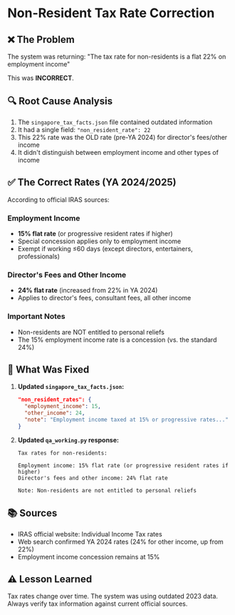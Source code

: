 # Non-Resident Tax Rate Correction

## ❌ The Problem
The system was returning: "The tax rate for non-residents is a flat 22% on employment income"

This was **INCORRECT**.

## 🔍 Root Cause Analysis
1. The `singapore_tax_facts.json` file contained outdated information
2. It had a single field: `"non_resident_rate": 22`
3. This 22% rate was the OLD rate (pre-YA 2024) for director's fees/other income
4. It didn't distinguish between employment income and other types of income

## ✅ The Correct Rates (YA 2024/2025)

According to official IRAS sources:

### Employment Income
- **15% flat rate** (or progressive resident rates if higher)
- Special concession applies only to employment income
- Exempt if working ≤60 days (except directors, entertainers, professionals)

### Director's Fees and Other Income
- **24% flat rate** (increased from 22% in YA 2024)
- Applies to director's fees, consultant fees, all other income

### Important Notes
- Non-residents are NOT entitled to personal reliefs
- The 15% employment income rate is a concession (vs. the standard 24%)

## 🔧 What Was Fixed

1. **Updated `singapore_tax_facts.json`:**
   ```json
   "non_resident_rates": {
     "employment_income": 15,
     "other_income": 24,
     "note": "Employment income taxed at 15% or progressive rates..."
   }
   ```

2. **Updated `qa_working.py` response:**
   ```
   Tax rates for non-residents:
   
   Employment income: 15% flat rate (or progressive resident rates if higher)
   Director's fees and other income: 24% flat rate
   
   Note: Non-residents are not entitled to personal reliefs
   ```

## 📚 Sources
- IRAS official website: Individual Income Tax rates
- Web search confirmed YA 2024 rates (24% for other income, up from 22%)
- Employment income concession remains at 15%

## ⚠️ Lesson Learned
Tax rates change over time. The system was using outdated 2023 data.
Always verify tax information against current official sources.